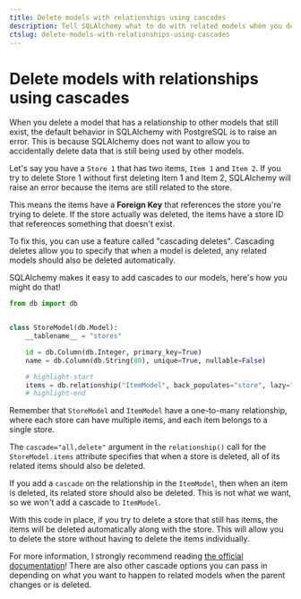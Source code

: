 ```yaml
---
title: Delete models with relationships using cascades
description: Tell SQLAlchemy what to do with related models when you delete the parent.
ctslug: delete-models-with-relationships-using-cascades
---
```


# Delete models with relationships using cascades

When you delete a model that has a relationship to other models that still exist, the default behavior in SQLAlchemy with PostgreSQL is to raise an error. This is because SQLAlchemy does not want to allow you to accidentally delete data that is still being used by other models.

Let's say you have a `Store 1` that has two items, `Item 1` and `Item 2`. If you try to delete Store 1 without first deleting Item 1 and Item 2, SQLAlchemy will raise an error because the items are still related to the store.

This means the items have a **Foreign Key** that references the store you're trying to delete. If the store actually was deleted, the items have a store ID that references something that doesn't exist.

To fix this, you can use a feature called "cascading deletes". Cascading deletes allow you to specify that when a model is deleted, any related models should also be deleted automatically.

SQLAlchemy makes it easy to add cascades to our models, here's how you might do that!

```python title="models/store.py"
from db import db


class StoreModel(db.Model):
    __tablename__ = "stores"

    id = db.Column(db.Integer, primary_key=True)
    name = db.Column(db.String(80), unique=True, nullable=False)

    # highlight-start
    items = db.relationship("ItemModel", back_populates="store", lazy="dynamic", cascade="all, delete")
    # highlight-end
```

Remember that `StoreModel` and `ItemModel` have a one-to-many relationship, where each store can have multiple items, and each item belongs to a single store.

The `cascade="all,delete"` argument in the `relationship()` call for the `StoreModel.items` attribute specifies that when a store is deleted, all of its related items should also be deleted.

If you add a `cascade` on the relationship in the `ItemModel`, then when an item is deleted, its related store should also be deleted. This is not what we want, so we won't add a cascade to `ItemModel`.

With this code in place, if you try to delete a store that still has items, the items will be deleted automatically along with the store. This will allow you to delete the store without having to delete the items individually.

For more information, I strongly recommend reading [the official documentation](https://docs.sqlalchemy.org/en/20/orm/cascades.html#delete)! There are also other cascade options you can pass in depending on what you want to happen to related models when the parent changes or is deleted.